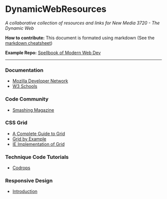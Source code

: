 # DynamicWebResources
<em>A collaborative collection of resources and links for New Media 3720 - The Dynamic Web</em>

<b>How to contribute:</b> This document is formated using markdown (See the [markdown cheatsheet](https://github.com/adam-p/markdown-here/wiki/Markdown-Cheatsheet))

<b>Example Repo:</b> [Spellbook of Modern Web Dev](https://github.com/dexteryy/spellbook-of-modern-webdev)

*****

### Documentation
* [Mozilla Developer Network](https://developer.mozilla.org/en-US/)
* [W3 Schools](https://www.w3schools.com/)

### Code Community
* [Smashing Magazine](https://www.smashingmagazine.com/)

### CSS Grid
* [A Complete Guide to Grid ](https://css-tricks.com/snippets/css/complete-guide-grid/)
* [Grid by Example](https://gridbyexample.com/learn/)
* [IE Implementation of Grid](https://rachelandrew.co.uk/archives/2016/11/26/should-i-try-to-use-the-ie-implementation-of-css-grid-layout/)














 







### Technique Code Tutorials 
* [Codrops](https://tympanus.net/codrops/category/tutorials/)








### Responsive Design
* [Introduction](https://www.w3schools.com/css/css_rwd_intro.asp)
